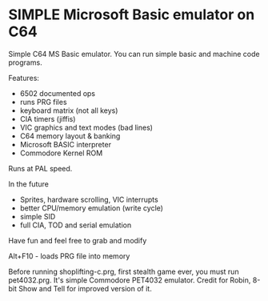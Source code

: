 # SIMPLE Microsoft Basic emulator on C64

Simple C64 MS Basic emulator. You can run simple basic and machine code programs.

Features:
- 6502 documented ops
- runs PRG files
- keyboard matrix (not all keys)
- CIA timers (jiffis)
- VIC graphics and text modes (bad lines)
- C64 memory layout & banking
- Microsoft BASIC interpreter
- Commodore Kernel ROM

Runs at PAL speed.

In the future
- Sprites, hardware scrolling, VIC interrupts
- better CPU/memory emulation (write cycle)
- simple SID
- full CIA, TOD and serial emulation

Have fun and feel free to grab and modify

Alt+F10 - loads PRG file into memory

Before running shoplifting-c.prg, first stealth game ever, you must run pet4032.prg. It's simple Commodore PET4032 emulator.
Credit for Robin, 8-bit Show and Tell for improved version of it.
